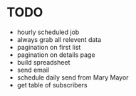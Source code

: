 # TODO 

- hourly scheduled job 
- always grab all relevent data
- pagination on first list
- pagination on details page
- build spreadsheet
- send email
- schedule daily send from Mary Mayor
- get table of subscribers
